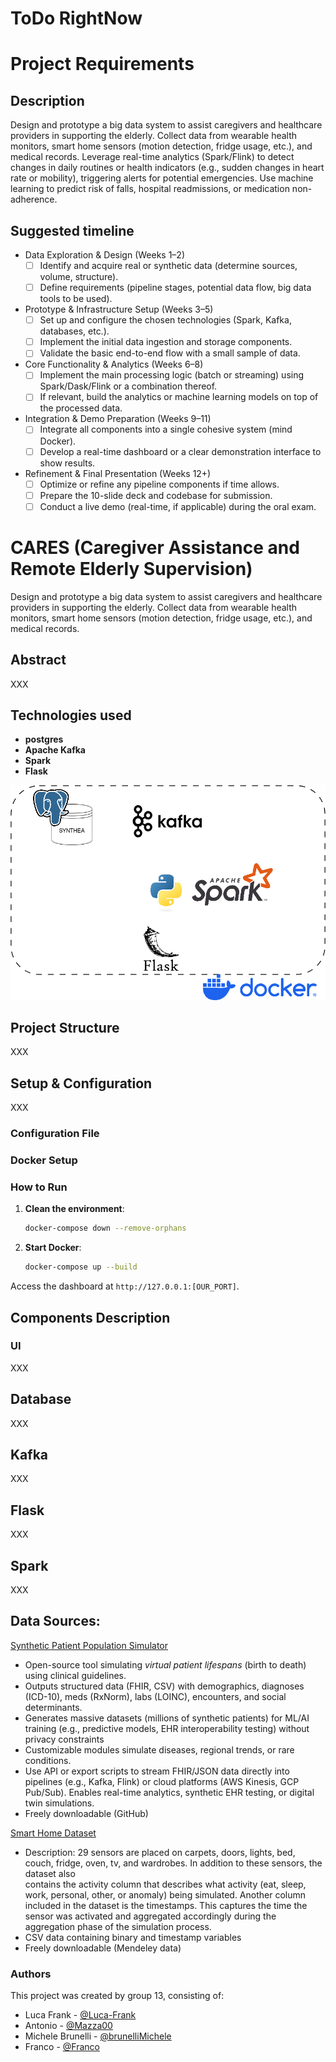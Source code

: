 # ToDo RightNow


# Project Requirements
## Description 
Design and prototype a big data system to assist caregivers and healthcare providers in supporting the elderly. Collect data from wearable health monitors, smart home sensors (motion detection, fridge usage, etc.), and medical records. Leverage real-time analytics (Spark/Flink) to detect changes in daily routines or health indicators (e.g., sudden changes in heart rate or mobility), triggering alerts for potential emergencies. Use machine learning to predict risk of falls, hospital readmissions, or medication non-adherence.
## Suggested timeline
- Data Exploration & Design (Weeks 1–2)
   - [ ] Identify and acquire real or synthetic data (determine sources, volume, structure).
   - [ ] Define requirements (pipeline stages, potential data flow, big data tools to be used).

- Prototype & Infrastructure Setup (Weeks 3–5)
   - [ ] Set up and configure the chosen technologies (Spark, Kafka, databases, etc.).
   - [ ] Implement the initial data ingestion and storage components.
   - [ ] Validate the basic end-to-end flow with a small sample of data.

- Core Functionality & Analytics (Weeks 6–8)
   - [ ] Implement the main processing logic (batch or streaming) using Spark/Dask/Flink or a combination thereof.
   - [ ] If relevant, build the analytics or machine learning models on top of the processed data.

- Integration & Demo Preparation (Weeks 9–11)
   - [ ] Integrate all components into a single cohesive system (mind Docker).
   - [ ] Develop a real-time dashboard or a clear demonstration interface to show results.

- Refinement & Final Presentation (Weeks 12+)
   - [ ] Optimize or refine any pipeline components if time allows.
   - [ ] Prepare the 10-slide deck and codebase for submission.
   - [ ] Conduct a live demo (real-time, if applicable) during the oral exam.

# CARES (Caregiver Assistance and Remote Elderly Supervision)
Design and prototype a big data system to assist caregivers and healthcare providers in supporting the elderly. Collect data from wearable health monitors, smart home sensors (motion detection, fridge usage, etc.), and medical records.
## Abstract
XXX

## Technologies used
- **postgres**
- **Apache Kafka**
- **Spark**
- **Flask**

![System Architecture](images/system_architecture.png)

## Project Structure
XXX

## Setup & Configuration
XXX
### Configuration File
### Docker Setup
### How to Run
1. **Clean the environment**:
    ```sh
   docker-compose down --remove-orphans    
   ```
2. **Start Docker**:
    ```sh
    docker-compose up --build
    ```

Access the dashboard at `http://127.0.0.1:[OUR_PORT]`.

## Components Description
### UI
XXX
## Database
XXX
## Kafka
XXX
## Flask
XXX
## Spark
XXX

## Data Sources:
[Synthetic Patient Population Simulator](https://github.com/synthetichealth/synthea)
- Open-source tool simulating *virtual patient lifespans* (birth to death) using clinical guidelines. 
- Outputs structured data (FHIR, CSV) with demographics, diagnoses (ICD-10), meds (RxNorm), labs (LOINC), encounters, and social determinants.  
- Generates massive datasets (millions of synthetic patients) for ML/AI training (e.g., predictive models, EHR interoperability testing) without privacy constraints
- Customizable modules simulate diseases, regional trends, or rare conditions.  
- Use API or export scripts to stream FHIR/JSON data directly into pipelines (e.g., Kafka, Flink) or cloud platforms (AWS Kinesis, GCP Pub/Sub). Enables real-time analytics, synthetic EHR testing, or digital twin simulations.  
- Freely downloadable (GitHub)

[Smart Home Dataset](https://data.mendeley.com/datasets/zgsw84b2ff/1)
   - Description: 29 sensors are placed on carpets, doors, lights, bed, couch, fridge, oven, tv, and wardrobes. In addition to these sensors, the dataset also     
   contains the activity column that describes what activity (eat, sleep, work, personal, other, or anomaly) being simulated.
   Another column included in the dataset is the timestamps. This captures the time the sensor was activated and aggregated accordingly during the aggregation 
   phase of the simulation process.
   - CSV data containing binary and timestamp variables
   - Freely downloadable (Mendeley data)


### Authors
This project was created by group 13, consisting of:
 - Luca Frank - [@Luca-Frank](https://github.com/Luca-Frank)
 - Antonio - [@Mazza00](https://github.com/Mazza00)
 - Michele Brunelli - [@brunelliMichele](https://github.com/brunelliMichele)
 - Franco - [@Franco](https://github.com/)